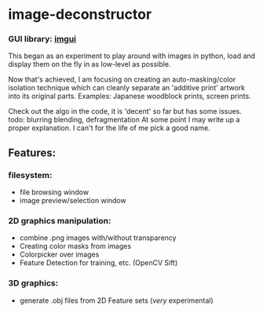 # image-deconstructor

### GUI library: [imgui](https://pyimgui.readthedocs.io/en/latest/)

This began as an experiment to play around with images in python,
load and display them on the fly in as low-level as possible.

Now that's achieved, I am focusing on creating an auto-masking/color isolation technique
which can cleanly separate an 'additive print' artwork into its original parts.
Examples: Japanese woodblock prints, screen prints.

Check out the algo in the code, it is 'decent' so far but has some issues.
todo: blurring blending, defragmentation
At some point I may write up a proper explanation.
I can't for the life of me pick a good name.


## Features:

### filesystem:
- file browsing window
- image preview/selection window

### 2D graphics manipulation:
- combine .png images with/without transparency
- Creating color masks from images
- Colorpicker over images
- Feature Detection for training, etc. (OpenCV Sift)

### 3D graphics:
- generate .obj files from 2D Feature sets (*very* experimental)